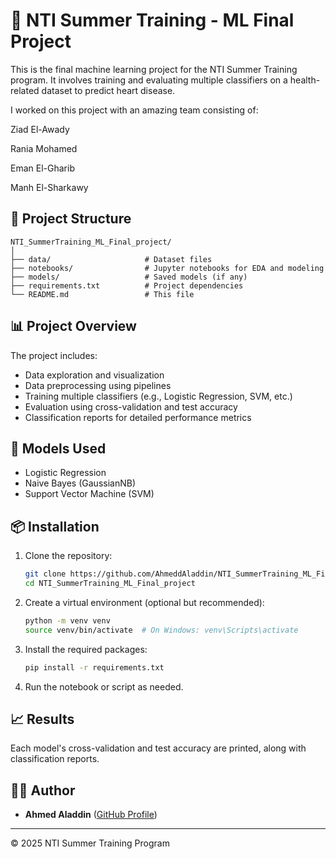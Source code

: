 # 🧠 NTI Summer Training - ML Final Project

This is the final machine learning project for the NTI Summer Training program. It involves training and evaluating multiple classifiers on a health-related dataset to predict heart disease.

I worked on this project with an amazing team consisting of:

Ziad El-Awady

Rania Mohamed

Eman El-Gharib

Manh El-Sharkawy

## 📁 Project Structure

```
NTI_SummerTraining_ML_Final_project/
│
├── data/                     # Dataset files
├── notebooks/                # Jupyter notebooks for EDA and modeling
├── models/                   # Saved models (if any)
├── requirements.txt          # Project dependencies
└── README.md                 # This file
```

## 📊 Project Overview

The project includes:
- Data exploration and visualization
- Data preprocessing using pipelines
- Training multiple classifiers (e.g., Logistic Regression, SVM, etc.)
- Evaluation using cross-validation and test accuracy
- Classification reports for detailed performance metrics

## 🚀 Models Used

- Logistic Regression
- Naive Bayes (GaussianNB)
- Support Vector Machine (SVM)


## 📦 Installation

1. Clone the repository:
   ```bash
   git clone https://github.com/AhmeddAladdin/NTI_SummerTraining_ML_Final_project.git
   cd NTI_SummerTraining_ML_Final_project
   ```

2. Create a virtual environment (optional but recommended):
   ```bash
   python -m venv venv
   source venv/bin/activate  # On Windows: venv\Scripts\activate
   ```

3. Install the required packages:
   ```bash
   pip install -r requirements.txt
   ```

4. Run the notebook or script as needed.

## 📈 Results

Each model's cross-validation and test accuracy are printed, along with classification reports.

## 🙋‍♂️ Author

- **Ahmed Aladdin** ([GitHub Profile](https://github.com/AhmeddAladdin))

---

© 2025 NTI Summer Training Program
